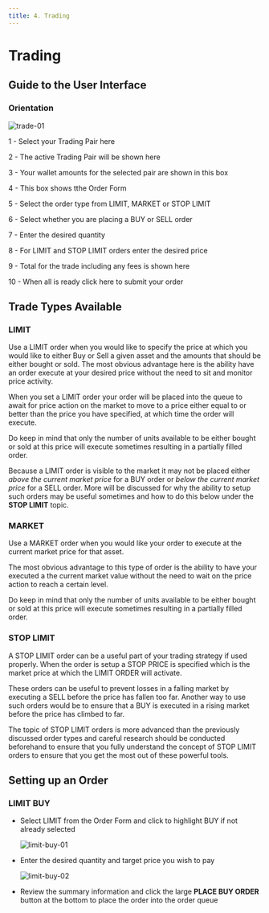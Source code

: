 ```yaml
---
title: 4. Trading
---
```


# Trading



## Guide to the User Interface



### Orientation



![trade-01](/images/Exchange/trade-01.png)


1   - Select your Trading Pair here

2   - The active Trading Pair will be shown here

3   - Your wallet amounts for the selected pair are shown in this box

4   - This box shows tthe Order Form

5   - Select the order type from LIMIT, MARKET or STOP LIMIT

6   - Select whether you are placing a BUY or SELL order

7   - Enter the desired quantity

8   - For LIMIT and STOP LIMIT orders enter the desired price

9   - Total for the trade including any fees is shown here

10 - When all is ready click here to submit your order



## Trade Types Available

### LIMIT

Use a LIMIT order when you would like to specify the price at which you would like to either Buy or Sell a given asset and the amounts that should be either bought or sold. The most obvious advantage here is the ability have an order execute at your desired price without the need to sit and monitor price activity.

When you set a LIMIT order your order will be placed into the queue to await for price action on the market to move to a price either equal to or better than the price you have specified, at which time the order will execute. 

Do keep in mind that only the number of units available to be either bought or sold at this price will execute sometimes resulting in a partially filled order.

Because a LIMIT order is visible to the market it may not be placed either *above the current market price* for a BUY order or *below the current market price* for a SELL order.  More will be discussed for why the ability to setup such orders may be useful sometimes and how to do this below under the  **STOP LIMIT**  topic.



### MARKET

Use a MARKET order when you would like your order to execute at the current market price for that asset. 

The most obvious advantage to this type of order is the ability to have your executed a the current market value without the need to wait on the price action to reach a certain level.

Do keep in mind that only the number of units available to be either bought or sold at this price will execute sometimes resulting in a partially filled order.



### STOP LIMIT

A STOP LIMIT order can be a useful part of your trading strategy if used properly. When the order is setup a STOP PRICE is specified which is the market price at which the LIMIT ORDER will activate.

These orders can be useful to prevent losses in a falling market by executing a SELL before the price has fallen too far. Another way to use such orders would be to ensure that a BUY is executed in a rising market before the price has climbed to far. 

The topic of STOP LIMIT orders is more advanced than the previously discussed order types and careful research should be conducted beforehand to ensure that you fully understand the concept of STOP LIMIT orders to ensure that you get the most out of these powerful tools.





## Setting up an Order

### LIMIT BUY

* Select LIMIT from the Order Form and click to highlight BUY if not already selected



  ![limit-buy-01](/images/Exchange/limit-buy-01.png)



* Enter the desired quantity and target price you wish to pay



  ![limit-buy-02](/images/Exchange/limit-buy-02.png)



* Review the summary information and click the large  **PLACE BUY ORDER**  button at the bottom to place the order into the order queue
